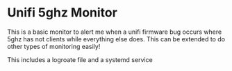 # Unifi 5ghz Monitor
This is a basic monitor to alert me when a unifi firmware bug occurs where 5ghz has not clients while everything else does. This can be extended to do other types of monitoring easily!

This includes a logroate file and a systemd service
